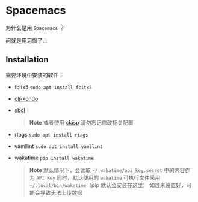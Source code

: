 # Spacemacs

为什么是用 `Spacemacs` ？

问就是用习惯了...

## Installation

需要环境中安装的软件：

- fcitx5 `sudo apt install fcitx5`

- [clj-kondo](https://github.com/clj-kondo/clj-kondo)

- [sbcl](http://www.sbcl.org/)
    
    > **Note**
    > 或者使用 [clasp](https://github.com/clasp-developers/clasp/wiki/Installing-Using-a-Package-Manager)
    > 请勿忘记修改相关配置

- rtags `sudo apt install rtags`

- yamllint `sudo apt install yamllint`

- wakatime `pip install wakatime`

    > **Note**
    > 默认情况下，会读取 `~/.wakatime/api_key.secret` 中的内容作为 `API Key`
    > 同时，默认使用的 `wakatime` 可执行文件采用 `~/.local/bin/wakatime`（pip 默认会安装在这里）
    > 如过未设置好，可能会导致无法上传数据

